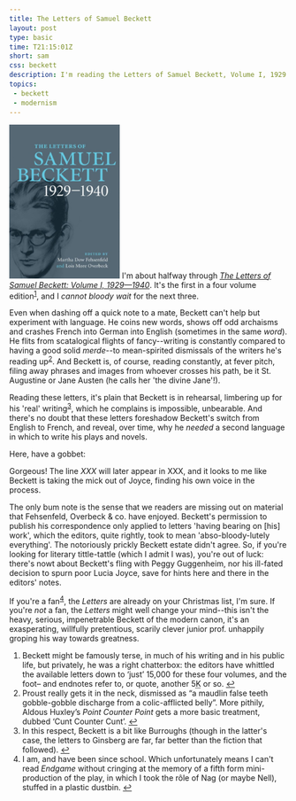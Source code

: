 ```yaml
---
title: The Letters of Samuel Beckett
layout: post
type: basic
time: T21:15:01Z
short: sam
css: beckett
description: I'm reading the Letters of Samuel Beckett, Volume I, 1929 - 1940
topics:
 - beckett
 - modernism
---
```

<a href="http://www.amazon.co.uk/gp/product/0521867932?ie=UTF8&amp;tag=submirespo-21&amp;linkCode=as2&amp;camp=1634&amp;creative=19450&amp;creativeASIN=0521867932"><img class="left" src="/u/2009/11/beckett.jpg" width="200" alt="The cover of The Letters of Samuel Beckett, Vol. I" /></a>
I'm about halfway through _<a href="http://www.amazon.co.uk/gp/product/0521867932?ie=UTF8&amp;tag=submirespo-21&amp;linkCode=as2&amp;camp=1634&amp;creative=19450&amp;creativeASIN=0521867932">The Letters of Samuel Beckett: Volume I, 1929&#8212;1940</a>_. It's the first in a four volume edition<sup id="f1"><a href="#n1">1</a></sup>, and I _cannot bloody wait_ for the next three.

Even when dashing off a quick note to a mate, Beckett can't help but experiment with language. He coins new words, shows off odd archaisms and crashes French into German into English (sometimes in the same _word_). He flits from scatalogical flights of fancy--writing is constantly compared to having a good solid _merde_--to mean-spirited dismissals of the writers he's reading up<sup id="f2"><a href="#n2">2</a></sup>. And Beckett is, of course, reading constantly, at fever pitch, filing away phrases and images from whoever crosses his path, be it St. Augustine or Jane Austen (he calls her 'the divine Jane'!).

Reading these letters, it's plain that Beckett is in rehearsal, limbering up for his 'real' writing<sup id="f3"><a href="#n3">3</a></sup>, which he complains is impossible, unbearable. And there's no doubt that these letters foreshadow Beckett's switch from English to French, and reveal, over time, why he _needed_ a second language in which to write his plays and novels.

Here, have a gobbet:

Gorgeous! The line _XXX_ will later appear in XXX, and it looks to me like Beckett is taking the mick out of Joyce, finding his own voice in the process.

The only bum note is the sense that we readers are missing out on material that Fehsenfeld, Overbeck <span class="amp">&amp;</span> co. have enjoyed. Beckett's permission to publish his correspondence only applied to letters 'having bearing on <span>[his]</span> work', which the editors, quite rightly, took to mean 'abso-bloody-lutely everything'. The notoriously prickly Beckett estate didn't agree. So, if you're looking for literary tittle-tattle (which I admit I was), you're out of luck: there's nowt about Beckett's fling with Peggy Guggenheim, nor his ill-fated decision to spurn poor Lucia Joyce, save for hints here and there in the editors' notes.

If you're a fan<sup id="f4"><a href="#n4">4</a></sup>, the _Letters_ are already on your Christmas list, I'm sure. If you're _not_ a fan, the _Letters_ might well change your mind--this isn't the heavy, serious, impenetrable Beckett of the modern canon, it's an exasperating, willfully pretentious, scarily clever junior prof. unhappily groping his way towards greatness.

<aside>
<ol>
<li id="n1">Beckett might be famously terse, in much of his writing and in his public life, but privately, he was a right chatterbox: the editors have whittled the available letters down to &#8216;just&#8217; 15,000 for these four volumes, and the foot&#8211; and endnotes refer to, or quote, another 5<abbr title="thousand">K</abbr> or so. <a href="#f1">&#8617;</a></li>
<li id="n2">Proust really gets it in the neck, dismissed as &#8220;a maudlin false teeth gobble-gobble discharge from a colic-afflicted belly&#8221;. More pithily, Aldous Huxley&#8217;s <em>Point Counter Point</em> gets a more basic treatment, dubbed &#8216;Cunt Counter Cunt&#8217;. <a href="#f2">&#8617;</a></li>
<li id="n3">In this respect, Beckett is a bit like Burroughs (though in the latter's case, the letters to Ginsberg are far, far better than the fiction that followed). <a href="#f3">&#8617;</a></li>
<li id="n4">I am, and have been since school. Which unfortunately means I can't read <em>Endgame</em> without cringing at the memory of a fifth form mini-production of the play, in which I took the r&#244;le of Nag (or maybe Nell), stuffed in a plastic dustbin. <a href="#f4">&#8617;</a></li>
</ol>
</aside>

[1]:http://www.samuel-beckett.net/molloy1.html "I took advantage of being at the seaside to lay in a store of sucking-stones. They were pebbles but I call them stones..."
